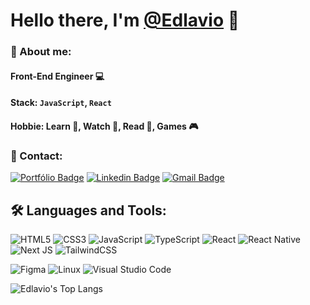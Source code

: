 #  Hello there, I'm <a href="https://github.com/Edlavio">@Edlavio</a> 👋

### 📝 About me:

#### Front-End Engineer 💻
#### Stack: ``JavaScript``, ``React``
#### Hobbie: Learn 🧠, Watch 🍿, Read 📖, Games 🎮

### 📣 Contact:
[![Portfólio Badge](https://img.shields.io/badge/Portf%C3%B3lio-edlavio.eu.org-0077B5?style=flat-square&logo=ghostery&logoColor=white)](https://edlavio.eu.org/)
[![Linkedin Badge](https://img.shields.io/badge/-Pedro%20Alberto-0077B5?style=flat-square&logo=Linkedin&logoColor=white&link=https://www.linkedin.com/in/edlavio/)](https://www.linkedin.com/in/edlavio/)
[![Gmail Badge](https://img.shields.io/badge/-edlavioe@gmail.com-0077B5?style=flat-square&logo=Gmail&logoColor=white&link=mailto:edlavioe@gmail.com)](mailto:edlavioe@gmail.com)

 ## 🛠️ Languages and Tools:
![HTML5](https://img.shields.io/badge/html5-%23E34F26.svg?style=for-the-badge&logo=html5&logoColor=white) 
![CSS3](https://img.shields.io/badge/css3-%231572B6.svg?style=for-the-badge&logo=css3&logoColor=white) 
![JavaScript](https://img.shields.io/badge/javascript-%23323330.svg?style=for-the-badge&logo=javascript&logoColor=%23F7DF1E) ![TypeScript](https://img.shields.io/badge/typescript-%23007ACC.svg?style=for-the-badge&logo=typescript&logoColor=white) 
![React](https://img.shields.io/badge/react-%2320232a.svg?style=for-the-badge&logo=react&logoColor=%2361DAFB) 
![React Native](https://img.shields.io/badge/react_native-%2320232a.svg?style=for-the-badge&logo=react&logoColor=%2361DAFB)
![Next JS](https://img.shields.io/badge/Next-black?style=for-the-badge&logo=next.js&logoColor=white) 
![TailwindCSS](https://img.shields.io/badge/tailwindcss-%2338B2AC.svg?style=for-the-badge&logo=tailwind-css&logoColor=white) 

![Figma](https://img.shields.io/badge/figma-%23F24E1E.svg?style=for-the-badge&logo=figma&logoColor=white)
![Linux](https://img.shields.io/badge/Linux-FCC624?style=for-the-badge&logo=linux&logoColor=black) 
![Visual Studio Code](https://img.shields.io/badge/Visual%20Studio%20Code-0078d7.svg?style=for-the-badge&logo=visual-studio-code&logoColor=white)

![Edlavio's Top Langs](https://github-readme-stats.vercel.app/api/top-langs/?username=Edlavio&layout=compact&theme=transparent)
